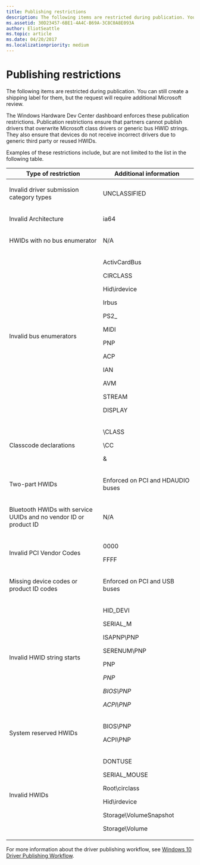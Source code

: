 ```yaml
---
title: Publishing restrictions
description: The following items are restricted during publication. You can still create a shipping label for them, but the request will require additional Microsoft review.
ms.assetid: 30D23457-6BE1-4A4C-B69A-3C8C0A8E093A
author: EliotSeattle
ms.topic: article
ms.date: 04/20/2017
ms.localizationpriority: medium
---
```


# Publishing restrictions


The following items are restricted during publication. You can still create a shipping label for them, but the request will require additional Microsoft review.

The Windows Hardware Dev Center dashboard enforces these publication restrictions. Publication restrictions ensure that partners cannot publish drivers that overwrite Microsoft class drivers or generic bus HWID strings. They also ensure that devices do not receive incorrect drivers due to generic third party or reused HWIDs.

Examples of these restrictions include, but are not limited to the list in the following table.

<table>
<colgroup>
<col width="50%" />
<col width="50%" />
</colgroup>
<thead>
<tr class="header">
<th>Type of restriction</th>
<th>Additional information</th>
</tr>
</thead>
<tbody>
<tr class="odd">
<td><p>Invalid driver submission category types</p></td>
<td><p>UNCLASSIFIED</p></td>
</tr>
<tr class="even">
<td><p>Invalid Architecture</p></td>
<td><p>ia64</p></td>
</tr>
<tr class="odd">
<td><p>HWIDs with no bus enumerator</p></td>
<td><p>N/A</p></td>
</tr>
<tr class="even">
<td><p>Invalid bus enumerators</p></td>
<td><p>ActivCardBus</p>
<p>CIRCLASS</p>
<p>Hid\irdevice</p>
<p>Irbus</p>
<p>PS2_</p>
<p>MIDI</p>
<p>PNP</p>
<p>ACP</p>
<p>IAN</p>
<p>AVM</p>
<p>STREAM</p>
<p>DISPLAY</p></td>
</tr>
<tr class="odd">
<td><p>Classcode declarations</p></td>
<td><p>\CLASS</p>
<p>\CC</p>
<p>&amp;</p></td>
</tr>
<tr class="even">
<td><p>Two-part HWIDs</p></td>
<td><p>Enforced on PCI and HDAUDIO buses</p></td>
</tr>
<tr class="odd">
<td><p>Bluetooth HWIDs with service UUIDs and no vendor ID or product ID</p></td>
<td><p>N/A</p></td>
</tr>
<tr class="even">
<td><p>Invalid PCI Vendor Codes</p></td>
<td><p>0000</p>
<p>FFFF</p></td>
</tr>
<tr class="odd">
<td><p>Missing device codes or product ID codes</p></td>
<td><p>Enforced on PCI and USB buses</p></td>
</tr>
<tr class="even">
<td><p>Invalid HWID string starts</p></td>
<td><p>HID_DEVI</p>
<p>SERIAL_M</p>
<p>ISAPNP\PNP</p>
<p>SERENUM\PNP</p>
<p>PNP</p>
<p><em>PNP</p>
<p>BIOS\PNP</p>
<p>ACPI\PNP</p></td>
</tr>
<tr class="odd">
<td><p>System reserved HWIDs</p></td>
<td><p>BIOS\PNP</p>
<p>ACPI\PNP</p></td>
</tr>
<tr class="even">
<td><p>Invalid HWIDs</p></td>
<td><p></em>DONTUSE</p>
<p>SERIAL_MOUSE</p>
<p>Root\circlass</p>
<p>Hid\irdevice</p>
<p>Storage\VolumeSnapshot</p>
<p>Storage\Volume</p></td>
</tr>
</tbody>
</table>

 

For more information about the driver publishing workflow, see [Windows 10 Driver Publishing Workflow](http://go.microsoft.com/fwlink/p/?LinkId=617374).

 

 






